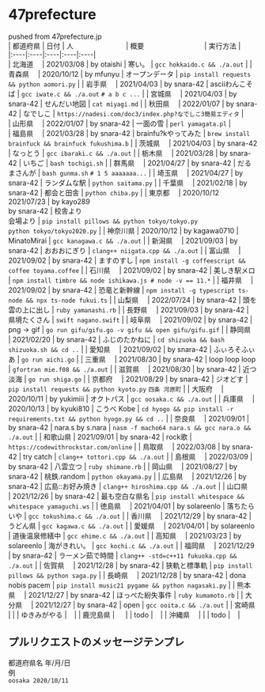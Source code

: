 # 47prefecture  

pushed from 47prefecture.jp  
| 都&NoBreak;道&NoBreak;府&NoBreak;県&NoBreak; | 日付       | 人&nbsp;&nbsp;&nbsp;&nbsp;&nbsp;&nbsp;&nbsp;&nbsp;&nbsp;&nbsp;&nbsp;&nbsp;&nbsp;&nbsp;&nbsp;&nbsp;&nbsp;&nbsp;&nbsp;&nbsp;&nbsp;&nbsp;&nbsp;&nbsp;&nbsp;&nbsp; | 概&NoBreak;要&nbsp;&nbsp;&nbsp;&nbsp;&nbsp;&nbsp;&nbsp;&nbsp;&nbsp;&nbsp;&nbsp;&nbsp;&nbsp;&nbsp;&nbsp;&nbsp;&nbsp;&nbsp;&nbsp;&nbsp;&nbsp;&nbsp;&nbsp;&nbsp;&nbsp;&nbsp;&nbsp;&nbsp;&nbsp;&nbsp; | 実行方法 |  
|:----|:----|:----|:----|:----|   
| 北海道　 | 2021/03/08 | by otaishi     |   寒い。         | `gcc hokkaido.c && ./a.out` | 
| 青森県　 | 2020/10/12 | by mfunyu      |   オープンデータ | `pip install requests && python aomori.py` | 
| 岩手県　 | 2021/04/03 | by snara-42    |   asciiわんこそば  | `gcc iwate.c && ./a.out` `# a b c ...` | 
| 宮城県　 | 2021/04/03 | by snara-42    |   せんだい地図   | `cat miyagi.md` | 
| 秋田県　 | 2022/01/07 | by snara-42    |   なでしこ       | `https://nadesi.com/doc3/index.php?なでしこ3簡易エディタ` |  
| 山形県　 | 2022/01/07 | by snara-42    |   一面の雪       | `perl yamagata.pl` |  
| 福島県　 | 2021/03/28 | by snara-42    |   brainfu?kやってみた | `brew install brainfuck && brainfuck fukushima.b` | 
| 茨城県　 | 2021/04/03 | by snara-42    |   なっとう       | `gcc ibaraki.c && ./a.out` | 
| 栃木県　 | 2021/03/28 | by snara-42    |   いちご         | `bash tochigi.sh` | 
| 群馬県　 | 2021/04/27 | by snara-42    |   だるまさんが   | `bash gunma.sh` `# 1 5 aaaaaaa...` | 
| 埼玉県　 | 2021/04/27 | by snara-42    |   ランダムな駅   | `python saitama.py` | 
| 千葉県　 | 2021/02/18 | by snara-42    |   都会と田舎     | `python chiba.py` | 
| 東京都　 | 2020/10/12<br>2021/07/23 | by kayo289<br>by snara-42    | 校舎より<br>会場より | `pip install pillows && python tokyo/tokyo.py` <br> `python tokyo/tokyo2020.py` | 
| 神奈川県 | 2020/10/12 | by kagawa0710  |   MinatoMirai    | `gcc kanagawa.c && ./a.out` | 
| 新潟県　 | 2021/09/03 | by snara-42    |   おおおにぎり   | `clang++ niigata.cpp && ./a.out` | 
| 富山県　 | 2021/09/02 | by snara-42    |   ますのすし     | `npm install -g coffeescript && coffee toyama.coffee` | 
| 石川県　 | 2021/09/02 | by snara-42    |   美しき駅メロ   | `npm install timbre && node ishikawa.js # node -v == 11.*` | 
| 福井県　 | 2021/09/02 | by snara-42    |   恐竜と新幹線   | `npm install -g typescript ts-node && npx ts-node fukui.ts` | 
| 山梨県　 | 2022/07/24 | by snara-42    |   頭を雲の上に出し | `ruby yamanashi.rb` | 
| 長野県　 | 2021/09/03 | by snara-42    |   県境たくさん   | `swift nagano.swift` | 
| 岐阜県　 | 2021/09/02 | by snara-42    |   png -> gif     | `go run gifu/gifu.go -v gifu && open gifu/gifu.gif` | 
| 静岡県　 | 2021/02/20 | by snara-42    |   ふじのたかねに | `cd shizuoka && bash shizuoka.sh && cd ..` | 
| 愛知県　 | 2021/09/02 | by snara-42    |   ふぃろそふぃあ | `go run aichi.go` | 
| 三重県　 | 2021/08/30 | by snara-42    |   loop loop loop | `gfortran mie.f08 && ./a.out` | 
| 滋賀県　 | 2021/08/30 | by snara-42    |   近つ淡海       | `go run shiga.go` | 
| 京都府　 | 2021/08/29 | by snara-42    |   ジオどす       | `pip install requests && python kyoto.py` `四条 河原町` | 
| 大阪府　 | 2020/10/11 | by yukimiii    |   オクトパス     | `gcc oosaka.c && ./a.out` | 
| 兵庫県　 | 2020/10/13 | by kyuki810    |   こうべ Kobe    | `cd hyogo && pip install -r requirements.txt && python hyogo.py && cd ..` | 
| 奈良県　 | 2021/09/01 | by snara-42    | nara.s by s.nara | `nasm -f macho64 nara.s && gcc nara.o && ./a.out` | 
| 和歌山県 | 2021/09/01 | by snara-42    |   rock歌         | `https://codewithrockstar.com/online` | 
| 鳥取県　 | 2022/03/08 | by snara-42    |   try catch      | `clang++ tottori.cpp && ./a.out` | 
| 島根県　 | 2022/03/09 | by snara-42    |   八雲立つ       | `ruby shimane.rb` | 
| 岡山県　 | 2021/08/27 | by snara-42    |   桃鉄.random    | `python okayama.py` | 
| 広島県　 | 2021/12/26 | by snara-42    | 広島::お好み焼き | `clang++ hiroshima.cpp && ./a.out` | 
| 山口県　 | 2021/12/26 | by snara-42    |   最も空白な県名 | `pip install whitespace && whitespace yamaguchi.ws` | 
| 徳島県　 | 2021/04/01 | by solareenlo  |   落ちたらいや   | `gcc tokushima.c && ./a.out` | 
| 香川県　 | 2021/12/29 | by snara-42    |   うどん県       | `gcc kagawa.c && ./a.out` | 
| 愛媛県　 | 2021/04/01 | by solareenlo  |   道後温泉修繕中 | `gcc ehime.c && ./a.out` | 
| 高知県　 | 2021/03/23 | by solareenlo  |   海がきれい。   | `gcc kochi.c && ./a.out` | 
| 福岡県　 | 2021/12/29 | by snara-42    | ラーメン茹で時間 | `clang++ -std=c++11 fukuoka.cpp && ./a.out` | 
| 佐賀県　 | 2021/12/28 | by snara-42    |   狭軌と標準軌   | `pip install pillows && python saga.py` | 
| 長崎県　 | 2021/12/28 | by snara-42    | dona nobis pacem | `pip install music21 pygame && python nagasaki.py` | 
| 熊本県　 | 2021/12/27 | by snara-42    | ほっぺた紛失事件 | `ruby kumamoto.rb` | 
| 大分県　 | 2021/12/27 | by snara-42    |   open           | `gcc ooita.c && ./a.out` | 
| 宮崎県　 |            |                |   ゆきみがやる           | ` ` | 
| 鹿児島県 | 　         |                |   todo           | ` ` | 
| 沖縄県　 |            |                |   todo           | ` ` | 

## プルリクエストのメッセージテンプレ  

都道府県名 年/月/日  
例  
`oosaka 2020/10/11`  

